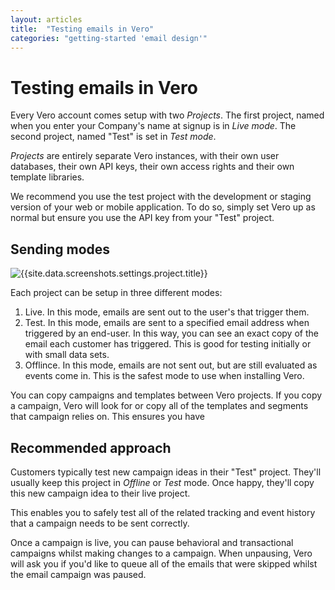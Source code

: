 ```yaml
---
layout: articles
title:  "Testing emails in Vero"
categories: "getting-started 'email design'"
---
```


# Testing emails in Vero

Every Vero account comes setup with two *Projects*. The first project, named when you enter your Company's name at signup is in *Live mode*. The second project, named "Test" is set in *Test mode*.

*Projects* are entirely separate Vero instances, with their own user databases, their own API keys, their own access rights and their own template libraries.

We recommend you use the test project with the development or staging version of your web or mobile application. To do so, simply set Vero up as normal but ensure you use the API key from your "Test" project.

## Sending modes

![{{site.data.screenshots.settings.project.title}}]({{site.data.screenshots.settings.project.image}})

Each project can be setup in three different modes:

1. Live. In this mode, emails are sent out to the user's that trigger them.
2. Test. In this mode, emails are sent to a specified email address when triggered by an end-user. In this way, you can see an exact copy of the email each customer has triggered. This is good for testing initially or with small data sets.
3. Offlince. In this mode, emails are not sent out, but are still evaluated as events come in. This is the safest mode to use when installing Vero.

You can copy campaigns and templates between Vero projects. If you copy a campaign, Vero will look for or copy all of the templates and segments that campaign relies on. This ensures you have 

## Recommended approach

Customers typically test new campaign ideas in their "Test" project. They'll usually keep this project in *Offline* or *Test* mode. Once happy, they'll copy this new campaign idea to their live project.

This enables you to safely test all of the related tracking and event history that a campaign needs to be sent correctly.

Once a campaign is live, you can pause behavioral and transactional campaigns whilst making changes to a campaign. When unpausing, Vero will ask you if you'd like to queue all of the emails that were skipped whilst the email campaign was paused.
